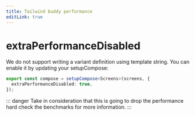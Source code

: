 ```yaml
---
title: Tailwind buddy performance
editLink: true
---
```


# extraPerformanceDisabled

We do not support writing a variant definition using template string. You can enable it by updating your setupCompose:

```ts
export const compose = setupCompose<Screens>(screens, {
  extraPerformanceDisabled: true,
});
```

::: danger
Take in consideration that this is going to drop the performance hard check the benchmarks for more information.
:::
